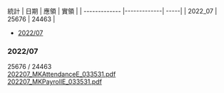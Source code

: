 統計
| 日期        | 應領          | 實領  |
| ------------- |-------------| -----|
| 2022_07 | 25676 | 24463 |

- [2022/07](#2022/07)

### 2022/07
25676 / 24463  
[202207_MKAttendanceE_033531.pdf](https://github.com/s108000389/20222_intern/files/9305506/202207_MKAttendanceE_033531.pdf)  
[202207_MKPayrollE_033531.pdf](https://github.com/s108000389/20222_intern/files/9305508/202207_MKPayrollE_033531.pdf)
